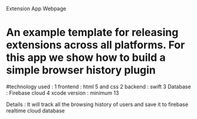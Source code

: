 Extension App Webpage

# An example template for releasing extensions across all platforms. For this app we show how to build a simple browser history plugin

#technology used :
1 frontend : html 5 and css
2 backend : swift 
3 Database : Firebase cloud
4 xcode version : minimum 13

Details : 
It will track all the browsing history of users and save it to firebase realtime cloud database